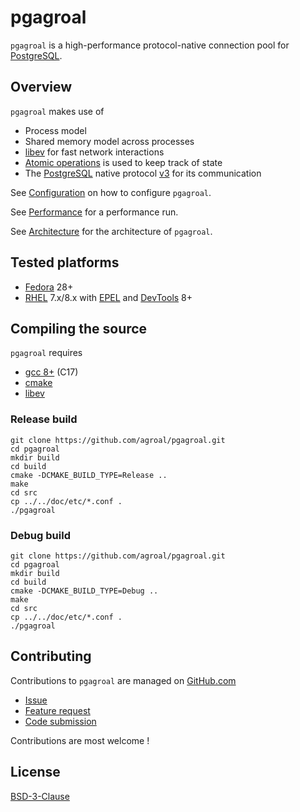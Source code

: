 # pgagroal

`pgagroal` is a high-performance protocol-native connection pool for [PostgreSQL](https://www.postgresql.org).

## Overview

`pgagroal` makes use of

* Process model
* Shared memory model across processes
* [libev](http://software.schmorp.de/pkg/libev.html) for fast network interactions
* [Atomic operations](https://en.cppreference.com/w/c/atomic) is used to keep track of state
* The [PostgreSQL](https://www.postgresql.org) native protocol
  [v3](https://www.postgresql.org/docs/11/protocol-message-formats.html) for its communication

See [Configuration](./doc/CONFIGURATION.md) on how to configure `pgagroal`.

See [Performance](./doc/PERFORMANCE.md) for a performance run.

See [Architecture](./doc/ARCHITECTURE.md) for the architecture of `pgagroal`.

## Tested platforms

* [Fedora](https://getfedora.org/) 28+
* [RHEL](https://www.redhat.com/en/technologies/linux-platforms/enterprise-linux) 7.x/8.x with
  [EPEL](https://access.redhat.com/solutions/3358) and
  [DevTools](https://developers.redhat.com/products/developertoolset/overview) 8+

## Compiling the source

`pgagroal` requires

* [gcc 8+](https://gcc.gnu.org) (C17)
* [cmake](https://cmake.org)
* [libev](http://software.schmorp.de/pkg/libev.html)

### Release build

```
git clone https://github.com/agroal/pgagroal.git
cd pgagroal
mkdir build
cd build
cmake -DCMAKE_BUILD_TYPE=Release ..
make
cd src
cp ../../doc/etc/*.conf .
./pgagroal
```

### Debug build

```
git clone https://github.com/agroal/pgagroal.git
cd pgagroal
mkdir build
cd build
cmake -DCMAKE_BUILD_TYPE=Debug ..
make
cd src
cp ../../doc/etc/*.conf .
./pgagroal
```

## Contributing

Contributions to `pgagroal` are managed on [GitHub.com](https://github.com/agroal/pgagroal/)

* [Issue](https://github.com/agroal/pgagroal/issues)
* [Feature request](https://github.com/agroal/pgagroal/issues)
* [Code submission](https://github.com/agroal/pgagroal/pulls)

Contributions are most welcome !

## License

[BSD-3-Clause](https://opensource.org/licenses/BSD-3-Clause)
